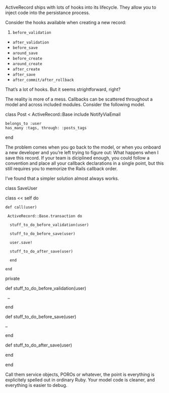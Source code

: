 ActiveRecord ships with lots of hooks into its lifecycle. They allow you to inject code into the persistance process. 

Consider the hooks available when creating a new record:

1. `before_validation`
* `after_validation`
* `before_save`
* `around_save`
* `before_create`
* `around_create`
* `after_create`
* `after_save`
* `after_commit/after_rollback`

That’s a lot of hooks. But it seems strightforward, right?

The reality is more of a mess. Callbacks can be scattered throughout a model and across included modules. Consider the following model.

class Post < ActiveRecord::Base
	include NotifyViaEmail

	belongs_to :user
	has_many :tags, through: :posts_tags

end

The problem comes when you go back to the model, or when you onboard a new developer and you’re left trying to figure out: What happens when I save this record. If your team is diciplined enough, you could follow a convention and place all your callback declarations in a single point, but this still requires you to memorize the Rails callback order.

I’ve found that a simpler solution almost always works.

class SaveUser

  class << self do

    def call(user)

     ActiveRecord::Base.transaction do

      stuff_to_do_before_validation(user)

      stuff_to_do_before_save(user)

      user.save!

      stuff_to_do_after_save(user)

      end

    end

   private

   def stuff_to_do_before_validation(user)

     …

   end 

 

  def stuff_to_do_before_save(user)

    …

   end

 

  def stuff_to_do_after_save(user)

  end

end

 

Call them service objects, POROs or whatever, the point is everything is explicitely spelled out in ordinary Ruby. Your model code is cleaner, and everything is easier to debug.